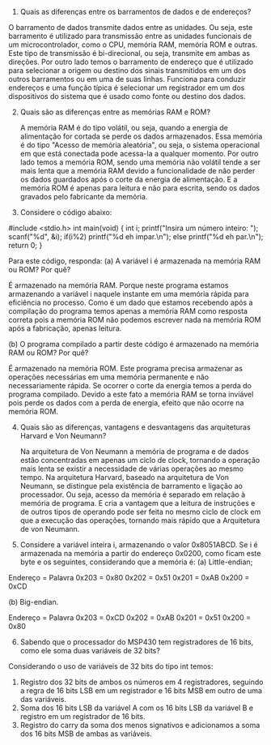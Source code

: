 1.  Quais as diferenças entre os barramentos de dados e de endereços?

 O barramento de dados transmite dados entre as unidades. Ou seja, este barramento é utilizado para transmissão entre as unidades funcionais de um microcontrolador, como o  CPU, memória RAM, memória ROM e outras. Este tipo de transmissão é bi-direcional, ou seja, transmite em ambas as direções. Por outro lado temos o barramento de endereço que é utilizado para selecionar a origem ou destino dos sinais transmitidos em um dos outros barramentos ou em uma de suas linhas. Funciona para conduzir endereços e uma função típica é selecionar um registrador em um dos dispositivos do sistema que é usado como fonte ou destino dos dados.


2.  Quais são as diferenças entre as memórias RAM e ROM?

	A memória RAM é do tipo volátil, ou seja, quando a energia de alimentação for cortada se perde os dados armazenados. Essa memória é do tipo "Acesso de memória aleatória", ou seja, o sistema operacional em que está conectada pode acessa-la a qualquer momento. Por outro lado temos a memória ROM, sendo uma memória não volátil tende a ser mais lenta que a memória RAM devido a funcionalidade de não perder os dados guardados após o corte da energia de alimentação. E a memória ROM é apenas para leitura e não para escrita, sendo os dados gravados pelo fabricante da memória.



3.  Considere o código abaixo:

#include <stdio.h>
int main(void)
{
	int i;
	printf("Insira um número inteiro: ");
	scanf("%d", &i);
	if(i%2)
		printf("%d eh impar.\n");
	else
		printf("%d eh par.\n");
	return 0;
}

Para este código, responda:
(a) A variável i é armazenada na memória RAM ou ROM? Por quê?

É armazenado na memória RAM. Porque neste programa estamos armazenando a variável i naquele instante em uma memória rápida para eficiência no processo. Como é um dado que estamos recebendo após a compilação do programa temos apenas a memória RAM como resposta correta pois a memória ROM não podemos escrever nada na memória ROM após a fabricação, apenas leitura.

(b) O programa compilado a partir deste código é armazenado na memória RAM ou ROM? Por quê?

É armazenado na memória ROM. Este programa precisa armazenar as operações necessárias em uma memória permanente e não necessariamente rápida. Se ocorrer o corte da energia temos a perda do programa compilado. Devido a este fato a memória RAM se torna inviável pois perde os dados com a perda de energia, efeito que não ocorre na memória ROM.

4.  Quais são as diferenças, vantagens e desvantagens das arquiteturas Harvard e Von Neumann?

	Na arquitetura de Von Neumann a memória de programa e de dados estão concentradas em apenas um ciclo de clock, tornando a operação mais lenta se existir a necessidade de várias operações ao mesmo tempo. Na arquitetura Harvard, baseado na arquitetura de Von Neumann, se distingue pela existência de barramento e ligação ao processador. Ou seja, acesso da memória é separado em relação à memória de programa. E cria a vantagem que a leitura de instruções e de outros tipos de operando pode ser feita no mesmo ciclo de clock em que a execução das operações, tornando mais rápido que a Arquitetura de von Neumann.

5.  Considere a variável inteira i, armazenando o valor 0x8051ABCD. Se i é armazenada na memória a partir do endereço 0x0200, como ficam este byte e os seguintes, considerando que a memória é:
(a) Little-endian;

Endereço = Palavra
0x203 = 0x80
0x202 = 0x51
0x201 = 0xAB
0x200 = 0xCD

(b) Big-endian.

Endereço = Palavra
0x203 = 0xCD
0x202 = 0xAB
0x201 = 0x51
0x200 = 0x80


6.  Sabendo que o processador do MSP430 tem registradores de 16 bits, como ele soma duas variáveis de 32 bits?

Considerando o uso de variáveis de 32 bits do tipo int temos:

1. Registro dos 32 bits de ambos os números em 4 registradores, seguindo a regra de 16 bits LSB em um registrador e 16 bits MSB em outro de uma das variáveis.
2. Soma dos 16 bits LSB da variável A com os 16 bits LSB da variável B e registro em um registrador de 16 bits.
3. Registro do carry da soma dos menos signativos e adicionamos a soma dos 16 bits MSB de ambas as variáveis.
